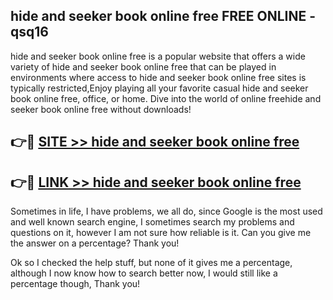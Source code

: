 ## hide and seeker book online free FREE ONLINE - qsq16

hide and seeker book online free is a popular website that offers a wide variety of hide and seeker book online free that can be played in environments where access to hide and seeker book online free sites is typically restricted,Enjoy playing all your favorite casual hide and seeker book online free, office, or home. Dive into the world of online freehide and seeker book online free without downloads!

## 👉🔴 [SITE >> hide and seeker book online free](http://news.freeplayer.one?title=hide_and_seeker_book_online_free&ref=FRRE)

## 👉🔴 [LINK >> hide and seeker book online free](http://news.freeplayer.one?title=hide_and_seeker_book_online_free&ref=FREE)

Sometimes in life, I have problems, we all do, since Google is the most used and well known search engine, I sometimes search my problems and questions on it, however I am not sure how reliable is it. Can you give me the answer on a percentage? Thank you!

Ok so I checked the help stuff, but none of it gives me a percentage, although I now know how to search better now, I would still like a percentage though, Thank you!